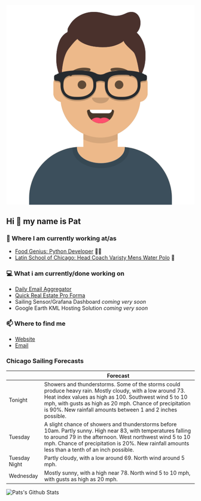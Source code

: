 [![Social banner for p-j-falconer](https://raw.githubusercontent.com/P-J-FALCONER/P-J-FALCONER/master/assets/avataaars.svg)](https://patfalconer.com/)
## Hi :wave: my name is Pat

### 💼 Where I am currently working at/as
- [Food Genius: Python Developer](https://getfoodgenius.com/) 🍔🐍
- [Latin School of Chicago: Head Coach Varisty Mens Water Polo](https://www.latinschool.org/) 🤽


### 💻 What i am currently/done working on
 - [Daily Email Aggregator](https://github.com/P-J-FALCONER/dott_daily_mail)
 - [Quick Real Estate Pro Forma](https://github.com/P-J-FALCONER/henry)
 - Sailing Sensor/Grafana Dashboard *coming very soon*
 - Google Earth KML Hosting Solution *coming very soon*

### 📫 Where to find me
 - [Website](https://patfalconer.com/)
 - [Email](mailto:patrick.j.falconer@gmail.com)


### Chicago Sailing Forecasts
|   | Forecast  |
|---|---|
| Tonight | Showers and thunderstorms. Some of the storms could produce heavy rain. Mostly cloudy, with a low around 73. Heat index values as high as 100. Southwest wind 5 to 10 mph, with gusts as high as 20 mph. Chance of precipitation is 90%. New rainfall amounts between 1 and 2 inches possible. |
| Tuesday | A slight chance of showers and thunderstorms before 10am. Partly sunny. High near 83, with temperatures falling to around 79 in the afternoon. West northwest wind 5 to 10 mph. Chance of precipitation is 20%. New rainfall amounts less than a tenth of an inch possible. |
| Tuesday Night | Partly cloudy, with a low around 69. North wind around 5 mph. |
| Wednesday | Mostly sunny, with a high near 78. North wind 5 to 10 mph, with gusts as high as 20 mph. |

![Pats's Github Stats](https://github-readme-stats.vercel.app/api?username=p-j-falconer&show_icons=true&theme=radical)
